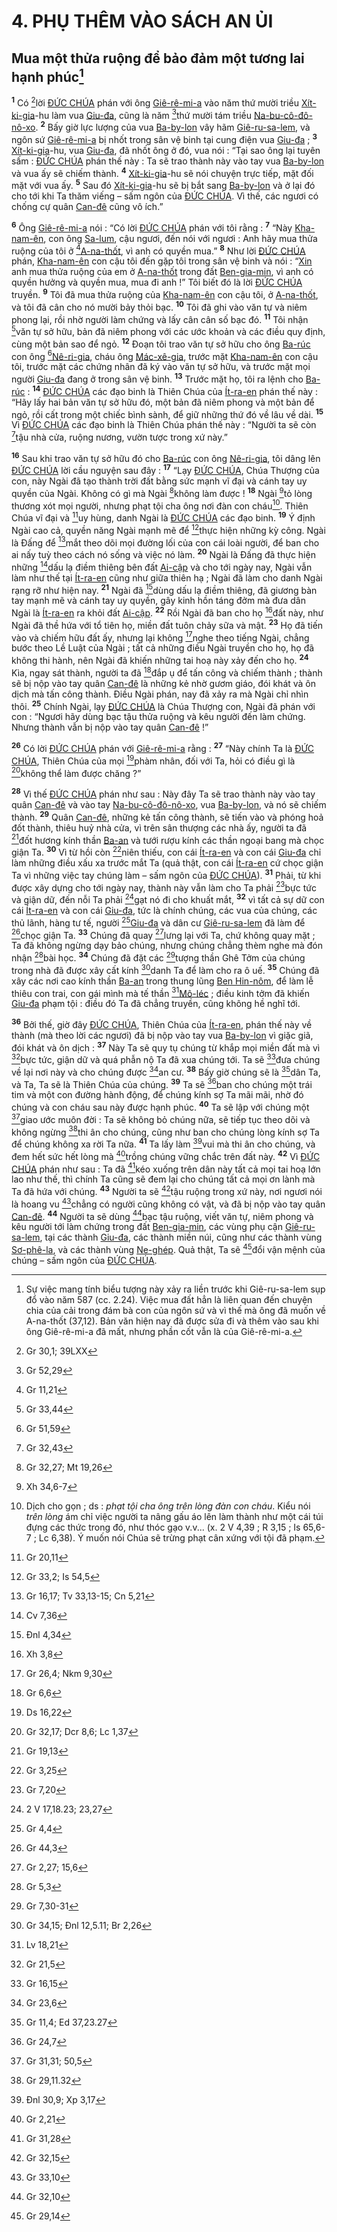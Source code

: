 # 4. PHỤ THÊM VÀO SÁCH AN ỦI

## Mua một thửa ruộng để bảo đảm một tương lai hạnh phúc[^1-f77c707d-3ccd-4144-a2f7-978b34a66ec2]
<sup><b>1</b></sup> Có [^1@-f77c707d-3ccd-4144-a2f7-978b34a66ec2]lời [ĐỨC CHÚA]() phán với ông [Giê-rê-mi-a]() vào năm thứ mười triều [Xít-ki-gia]()-hu làm vua [Giu-đa](), cũng là năm [^2@-f77c707d-3ccd-4144-a2f7-978b34a66ec2]thứ mười tám triều [Na-bu-cô-đô-nô-xo](). <sup><b>2</b></sup> Bấy giờ lực lượng của vua [Ba-by-lon]() vây hãm [Giê-ru-sa-lem](), và ngôn sứ [Giê-rê-mi-a]() bị nhốt trong sân vệ binh tại cung điện vua [Giu-đa]() ; <sup><b>3</b></sup> [Xít-ki-gia]()-hu, vua [Giu-đa](), đã nhốt ông ở đó, vua nói : “Tại sao ông lại tuyên sấm : [ĐỨC CHÚA]() phán thế này : Ta sẽ trao thành này vào tay vua [Ba-by-lon]() và vua ấy sẽ chiếm thành. <sup><b>4</b></sup> [Xít-ki-gia]()-hu sẽ nói chuyện trực tiếp, mặt đối mặt với vua ấy. <sup><b>5</b></sup> Sau đó [Xít-ki-gia]()-hu sẽ bị bắt sang [Ba-by-lon]() và ở lại đó cho tới khi Ta thăm viếng – sấm ngôn của [ĐỨC CHÚA](). Vì thế, các ngươi có chống cự quân [Can-đê]() cũng vô ích.”

<sup><b>6</b></sup> Ông [Giê-rê-mi-a]() nói : “Có lời [ĐỨC CHÚA]() phán với tôi rằng : <sup><b>7</b></sup> “Này [Kha-nam-ên](), con ông [Sa-lum](), cậu ngươi, đến nói với ngươi : Anh hãy mua thửa ruộng của tôi ở [^3@-f77c707d-3ccd-4144-a2f7-978b34a66ec2][A-na-thốt](), vì anh có quyền mua.” <sup><b>8</b></sup> Như lời [ĐỨC CHÚA]() phán, [Kha-nam-ên]() con cậu tôi đến gặp tôi trong sân vệ binh và nói : “[Xin]() anh mua thửa ruộng của em ở [A-na-thốt]() trong đất [Ben-gia-min](), vì anh có quyền hưởng và quyền mua, mua đi anh !” Tôi biết đó là lời [ĐỨC CHÚA]() truyền. <sup><b>9</b></sup> Tôi đã mua thửa ruộng của [Kha-nam-ên]() con cậu tôi, ở [A-na-thốt](), và tôi đã cân cho nó mười bảy thỏi bạc. <sup><b>10</b></sup> Tôi đã ghi vào văn tự và niêm phong lại, rồi nhờ người làm chứng và lấy cân cân số bạc đó. <sup><b>11</b></sup> Tôi nhận [^4@-f77c707d-3ccd-4144-a2f7-978b34a66ec2]văn tự sở hữu, bản đã niêm phong với các ước khoản và các điều quy định, cùng một bản sao để ngỏ. <sup><b>12</b></sup> Đoạn tôi trao văn tự sở hữu cho ông [Ba-rúc]() con ông [^5@-f77c707d-3ccd-4144-a2f7-978b34a66ec2][Nê-ri-gia](), cháu ông [Mác-xê-gia](), trước mặt [Kha-nam-ên]() con cậu tôi, trước mặt các chứng nhân đã ký vào văn tự sở hữu, và trước mặt mọi người [Giu-đa]() đang ở trong sân vệ binh. <sup><b>13</b></sup> Trước mặt họ, tôi ra lệnh cho [Ba-rúc]() : <sup><b>14</b></sup> [ĐỨC CHÚA]() các đạo binh là Thiên Chúa của [Ít-ra-en]() phán thế này : “Hãy lấy hai bản văn tự sở hữu đó, một bản đã niêm phong và một bản để ngỏ, rồi cất trong một chiếc bình sành, để giữ những thứ đó về lâu về dài. <sup><b>15</b></sup> Vì [ĐỨC CHÚA]() các đạo binh là Thiên Chúa phán thế này : “Người ta sẽ còn [^6@-f77c707d-3ccd-4144-a2f7-978b34a66ec2]tậu nhà cửa, ruộng nương, vườn tược trong xứ này.”

<sup><b>16</b></sup> Sau khi trao văn tự sở hữu đó cho [Ba-rúc]() con ông [Nê-ri-gia](), tôi dâng lên [ĐỨC CHÚA]() lời cầu nguyện sau đây : <sup><b>17</b></sup> “Lạy [ĐỨC CHÚA](), Chúa Thượng của con, này Ngài đã tạo thành trời đất bằng sức mạnh vĩ đại và cánh tay uy quyền của Ngài. Không có gì mà Ngài [^7@-f77c707d-3ccd-4144-a2f7-978b34a66ec2]không làm được ! <sup><b>18</b></sup> Ngài [^8@-f77c707d-3ccd-4144-a2f7-978b34a66ec2]tỏ lòng thương xót mọi người, nhưng phạt tội cha ông nơi đàn con cháu[^2-f77c707d-3ccd-4144-a2f7-978b34a66ec2]. Thiên Chúa vĩ đại và [^9@-f77c707d-3ccd-4144-a2f7-978b34a66ec2]uy hùng, danh Ngài là [ĐỨC CHÚA]() các đạo binh. <sup><b>19</b></sup> Ý định Ngài cao cả, quyền năng Ngài mạnh mẽ để [^10@-f77c707d-3ccd-4144-a2f7-978b34a66ec2]thực hiện những kỳ công. Ngài là Đấng để [^11@-f77c707d-3ccd-4144-a2f7-978b34a66ec2]mắt theo dõi mọi đường lối của con cái loài người, để ban cho ai nấy tuỳ theo cách nó sống và việc nó làm. <sup><b>20</b></sup> Ngài là Đấng đã thực hiện những [^12@-f77c707d-3ccd-4144-a2f7-978b34a66ec2]dấu lạ điềm thiêng bên đất [Ai-cập]() và cho tới ngày nay, Ngài vẫn làm như thế tại [Ít-ra-en]() cũng như giữa thiên hạ ; Ngài đã làm cho danh Ngài rạng rỡ như hiện nay. <sup><b>21</b></sup> Ngài đã [^13@-f77c707d-3ccd-4144-a2f7-978b34a66ec2]dùng dấu lạ điềm thiêng, đã giương bàn tay mạnh mẽ và cánh tay uy quyền, gây kinh hồn táng đởm mà đưa dân Ngài là [Ít-ra-en]() ra khỏi đất [Ai-cập](). <sup><b>22</b></sup> Rồi Ngài đã ban cho họ [^14@-f77c707d-3ccd-4144-a2f7-978b34a66ec2]đất này, như Ngài đã thề hứa với tổ tiên họ, miền đất tuôn chảy sữa và mật. <sup><b>23</b></sup> Họ đã tiến vào và chiếm hữu đất ấy, nhưng lại không [^15@-f77c707d-3ccd-4144-a2f7-978b34a66ec2]nghe theo tiếng Ngài, chẳng bước theo Lề Luật của Ngài ; tất cả những điều Ngài truyền cho họ, họ đã không thi hành, nên Ngài đã khiến những tai hoạ này xảy đến cho họ. <sup><b>24</b></sup> Kìa, ngay sát thành, người ta đã [^16@-f77c707d-3ccd-4144-a2f7-978b34a66ec2]đắp ụ để tấn công và chiếm thành ; thành sẽ bị nộp vào tay quân [Can-đê]() là những kẻ nhờ gươm giáo, đói khát và ôn dịch mà tấn công thành. Điều Ngài phán, nay đã xảy ra mà Ngài chỉ nhìn thôi. <sup><b>25</b></sup> Chính Ngài, lạy [ĐỨC CHÚA]() là Chúa Thượng con, Ngài đã phán với con : “Ngươi hãy dùng bạc tậu thửa ruộng và kêu người đến làm chứng. Nhưng thành vẫn bị nộp vào tay quân [Can-đê]() !”

<sup><b>26</b></sup> Có lời [ĐỨC CHÚA]() phán với [Giê-rê-mi-a]() rằng : <sup><b>27</b></sup> “Này chính Ta là [ĐỨC CHÚA](), Thiên Chúa của mọi [^17@-f77c707d-3ccd-4144-a2f7-978b34a66ec2]phàm nhân, đối với Ta, hỏi có điều gì là [^18@-f77c707d-3ccd-4144-a2f7-978b34a66ec2]không thể làm được chăng ?”

<sup><b>28</b></sup> Vì thế [ĐỨC CHÚA]() phán như sau : Này đây Ta sẽ trao thành này vào tay quân [Can-đê]() và vào tay [Na-bu-cô-đô-nô-xo](), vua [Ba-by-lon](), và nó sẽ chiếm thành. <sup><b>29</b></sup> Quân [Can-đê](), những kẻ tấn công thành, sẽ tiến vào và phóng hoả đốt thành, thiêu huỷ nhà cửa, vì trên sân thượng các nhà ấy, người ta đã [^19@-f77c707d-3ccd-4144-a2f7-978b34a66ec2]đốt hương kính thần [Ba-an]() và tưới rượu kính các thần ngoại bang mà chọc giận Ta. <sup><b>30</b></sup> Vì từ hồi còn [^20@-f77c707d-3ccd-4144-a2f7-978b34a66ec2]niên thiếu, con cái [Ít-ra-en]() và con cái [Giu-đa]() chỉ làm những điều xấu xa trước mắt Ta (quả thật, con cái [Ít-ra-en]() cứ chọc giận Ta vì những việc tay chúng làm – sấm ngôn của [ĐỨC CHÚA]()). <sup><b>31</b></sup> Phải, từ khi được xây dựng cho tới ngày nay, thành này vẫn làm cho Ta phải [^21@-f77c707d-3ccd-4144-a2f7-978b34a66ec2]bực tức và giận dữ, đến nỗi Ta phải [^22@-f77c707d-3ccd-4144-a2f7-978b34a66ec2]gạt nó đi cho khuất mắt, <sup><b>32</b></sup> vì tất cả sự dữ con cái [Ít-ra-en]() và con cái [Giu-đa](), tức là chính chúng, các vua của chúng, các thủ lãnh, hàng tư tế, người [^23@-f77c707d-3ccd-4144-a2f7-978b34a66ec2][Giu-đa]() và dân cư [Giê-ru-sa-lem]() đã làm để [^24@-f77c707d-3ccd-4144-a2f7-978b34a66ec2]chọc giận Ta. <sup><b>33</b></sup> Chúng đã quay [^25@-f77c707d-3ccd-4144-a2f7-978b34a66ec2]lưng lại với Ta, chứ không quay mặt ; Ta đã không ngừng dạy bảo chúng, nhưng chúng chẳng thèm nghe mà đón nhận [^26@-f77c707d-3ccd-4144-a2f7-978b34a66ec2]bài học. <sup><b>34</b></sup> Chúng đã đặt các [^27@-f77c707d-3ccd-4144-a2f7-978b34a66ec2]tượng thần Ghê Tởm của chúng trong nhà đã được xây cất kính [^28@-f77c707d-3ccd-4144-a2f7-978b34a66ec2]danh Ta để làm cho ra ô uế. <sup><b>35</b></sup> Chúng đã xây các nơi cao kính thần [Ba-an]() trong thung lũng [Ben Hin-nôm](), để làm lễ thiêu con trai, con gái mình mà tế thần [^29@-f77c707d-3ccd-4144-a2f7-978b34a66ec2][Mô-léc]() ; điều kinh tởm đã khiến [Giu-đa]() phạm tội : điều đó Ta đã chẳng truyền, cũng không hề nghĩ tới.

<sup><b>36</b></sup> Bởi thế, giờ đây [ĐỨC CHÚA](), Thiên Chúa của [Ít-ra-en](), phán thế này về thành (mà theo lời các ngươi) đã bị nộp vào tay vua [Ba-by-lon]() vì giặc giã, đói khát và ôn dịch : <sup><b>37</b></sup> Này Ta sẽ quy tụ chúng từ khắp mọi miền đất mà vì [^30@-f77c707d-3ccd-4144-a2f7-978b34a66ec2]bực tức, giận dữ và quá phẫn nộ Ta đã xua chúng tới. Ta sẽ [^31@-f77c707d-3ccd-4144-a2f7-978b34a66ec2]đưa chúng về lại nơi này và cho chúng được [^32@-f77c707d-3ccd-4144-a2f7-978b34a66ec2]an cư. <sup><b>38</b></sup> Bấy giờ chúng sẽ là [^33@-f77c707d-3ccd-4144-a2f7-978b34a66ec2]dân Ta, và Ta, Ta sẽ là Thiên Chúa của chúng. <sup><b>39</b></sup> Ta sẽ [^34@-f77c707d-3ccd-4144-a2f7-978b34a66ec2]ban cho chúng một trái tim và một con đường hành động, để chúng kính sợ Ta mãi mãi, nhờ đó chúng và con cháu sau này được hạnh phúc. <sup><b>40</b></sup> Ta sẽ lập với chúng một [^35@-f77c707d-3ccd-4144-a2f7-978b34a66ec2]giao ước muôn đời : Ta sẽ không bỏ chúng nữa, sẽ tiếp tục theo dõi và không ngừng [^36@-f77c707d-3ccd-4144-a2f7-978b34a66ec2]thi ân cho chúng, cũng như ban cho chúng lòng kính sợ Ta để chúng không xa rời Ta nữa. <sup><b>41</b></sup> Ta lấy làm [^37@-f77c707d-3ccd-4144-a2f7-978b34a66ec2]vui mà thi ân cho chúng, và đem hết sức hết lòng mà [^38@-f77c707d-3ccd-4144-a2f7-978b34a66ec2]trồng chúng vững chắc trên đất này. <sup><b>42</b></sup> Vì [ĐỨC CHÚA]() phán như sau : Ta đã [^39@-f77c707d-3ccd-4144-a2f7-978b34a66ec2]kéo xuống trên dân này tất cả mọi tai hoạ lớn lao như thế, thì chính Ta cũng sẽ đem lại cho chúng tất cả mọi ơn lành mà Ta đã hứa với chúng. <sup><b>43</b></sup> Người ta sẽ [^40@-f77c707d-3ccd-4144-a2f7-978b34a66ec2]tậu ruộng trong xứ này, nơi ngươi nói là hoang vu [^41@-f77c707d-3ccd-4144-a2f7-978b34a66ec2]chẳng có người cũng không có vật, và đã bị nộp vào tay quân [Can-đê](). <sup><b>44</b></sup> Người ta sẽ dùng [^42@-f77c707d-3ccd-4144-a2f7-978b34a66ec2]bạc tậu ruộng, viết văn tự, niêm phong và kêu người tới làm chứng trong đất [Ben-gia-min](), các vùng phụ cận [Giê-ru-sa-lem](), tại các thành [Giu-đa](), các thành miền núi, cũng như các thành vùng [Sơ-phê-la](), và các thành vùng [Ne-ghép](). Quả thật, Ta sẽ [^43@-f77c707d-3ccd-4144-a2f7-978b34a66ec2]đổi vận mệnh của chúng – sấm ngôn của [ĐỨC CHÚA]().

[^1-f77c707d-3ccd-4144-a2f7-978b34a66ec2]: Sự việc mang tính biểu tượng này xảy ra liền trước khi Giê-ru-sa-lem sụp đổ vào năm 587 (cc. 2.24). Việc mua đất hẳn là liên quan đến chuyện chia của cải trong đám bà con của ngôn sứ và vì thế mà ông đã muốn về A-na-thốt (37,12). Bản văn hiện nay đã được sửa đi và thêm vào sau khi ông Giê-rê-mi-a đã mất, nhưng phần cốt vẫn là của Giê-rê-mi-a.
[^2-f77c707d-3ccd-4144-a2f7-978b34a66ec2]: Dịch cho gọn ; ds : *phạt tội cha ông trên lòng đàn con cháu*. Kiểu nói *trên lòng* ám chỉ việc người ta nâng gấu áo lên làm thành như một cái túi đựng các thức trong đó, như thóc gạo v.v... (x. 2 V 4,39 ; R 3,15 ; Is 65,6-7 ; Lc 6,38). Ý muốn nói Chúa sẽ trừng phạt cân xứng với tội đã phạm.
[^1@-f77c707d-3ccd-4144-a2f7-978b34a66ec2]: Gr 30,1; 39LXX
[^2@-f77c707d-3ccd-4144-a2f7-978b34a66ec2]: Gr 52,29
[^3@-f77c707d-3ccd-4144-a2f7-978b34a66ec2]: Gr 11,21
[^4@-f77c707d-3ccd-4144-a2f7-978b34a66ec2]: Gr 33,44
[^5@-f77c707d-3ccd-4144-a2f7-978b34a66ec2]: Gr 51,59
[^6@-f77c707d-3ccd-4144-a2f7-978b34a66ec2]: Gr 32,43
[^7@-f77c707d-3ccd-4144-a2f7-978b34a66ec2]: Gr 32,27; Mt 19,26
[^8@-f77c707d-3ccd-4144-a2f7-978b34a66ec2]: Xh 34,6-7
[^9@-f77c707d-3ccd-4144-a2f7-978b34a66ec2]: Gr 20,11
[^10@-f77c707d-3ccd-4144-a2f7-978b34a66ec2]: Gr 33,2; Is 54,5
[^11@-f77c707d-3ccd-4144-a2f7-978b34a66ec2]: Gr 16,17; Tv 33,13-15; Cn 5,21
[^12@-f77c707d-3ccd-4144-a2f7-978b34a66ec2]: Cv 7,36
[^13@-f77c707d-3ccd-4144-a2f7-978b34a66ec2]: Đnl 4,34
[^14@-f77c707d-3ccd-4144-a2f7-978b34a66ec2]: Xh 3,8
[^15@-f77c707d-3ccd-4144-a2f7-978b34a66ec2]: Gr 26,4; Nkm 9,30
[^16@-f77c707d-3ccd-4144-a2f7-978b34a66ec2]: Gr 6,6
[^17@-f77c707d-3ccd-4144-a2f7-978b34a66ec2]: Ds 16,22
[^18@-f77c707d-3ccd-4144-a2f7-978b34a66ec2]: Gr 32,17; Dcr 8,6; Lc 1,37
[^19@-f77c707d-3ccd-4144-a2f7-978b34a66ec2]: Gr 19,13
[^20@-f77c707d-3ccd-4144-a2f7-978b34a66ec2]: Gr 3,25
[^21@-f77c707d-3ccd-4144-a2f7-978b34a66ec2]: Gr 7,20
[^22@-f77c707d-3ccd-4144-a2f7-978b34a66ec2]: 2 V 17,18.23; 23,27
[^23@-f77c707d-3ccd-4144-a2f7-978b34a66ec2]: Gr 4,4
[^24@-f77c707d-3ccd-4144-a2f7-978b34a66ec2]: Gr 44,3
[^25@-f77c707d-3ccd-4144-a2f7-978b34a66ec2]: Gr 2,27; 15,6
[^26@-f77c707d-3ccd-4144-a2f7-978b34a66ec2]: Gr 5,3
[^27@-f77c707d-3ccd-4144-a2f7-978b34a66ec2]: Gr 7,30-31
[^28@-f77c707d-3ccd-4144-a2f7-978b34a66ec2]: Gr 34,15; Đnl 12,5.11; Br 2,26
[^29@-f77c707d-3ccd-4144-a2f7-978b34a66ec2]: Lv 18,21
[^30@-f77c707d-3ccd-4144-a2f7-978b34a66ec2]: Gr 21,5
[^31@-f77c707d-3ccd-4144-a2f7-978b34a66ec2]: Gr 16,15
[^32@-f77c707d-3ccd-4144-a2f7-978b34a66ec2]: Gr 23,6
[^33@-f77c707d-3ccd-4144-a2f7-978b34a66ec2]: Gr 11,4; Ed 37,23.27
[^34@-f77c707d-3ccd-4144-a2f7-978b34a66ec2]: Gr 24,7
[^35@-f77c707d-3ccd-4144-a2f7-978b34a66ec2]: Gr 31,31; 50,5
[^36@-f77c707d-3ccd-4144-a2f7-978b34a66ec2]: Gr 29,11.32
[^37@-f77c707d-3ccd-4144-a2f7-978b34a66ec2]: Đnl 30,9; Xp 3,17
[^38@-f77c707d-3ccd-4144-a2f7-978b34a66ec2]: Gr 2,21
[^39@-f77c707d-3ccd-4144-a2f7-978b34a66ec2]: Gr 31,28
[^40@-f77c707d-3ccd-4144-a2f7-978b34a66ec2]: Gr 32,15
[^41@-f77c707d-3ccd-4144-a2f7-978b34a66ec2]: Gr 33,10
[^42@-f77c707d-3ccd-4144-a2f7-978b34a66ec2]: Gr 32,10
[^43@-f77c707d-3ccd-4144-a2f7-978b34a66ec2]: Gr 29,14